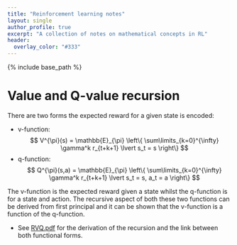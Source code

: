 ```yaml
---
title: "Reinforcement learning notes"
layout: single
author_profile: true
excerpt: "A collection of notes on mathematical concepts in RL"
header:
  overlay_color: "#333"
---
```


{% include base_path %}

<!-- KaTeX -->
<script src="https://cdn.mathjax.org/mathjax/latest/MathJax.js?config=TeX-AMS-MML_HTMLorMML" type="text/javascript"></script>

# Value and Q-value recursion

There are two forms the expected reward for a given state is encoded:

* v-function: $$  V^{\pi}(s) = \mathbb{E}_{\pi} \left\{ \sum\limits_{k=0}^{\infty} \gamma^k r_{t+k+1} \lvert  s_t = s \right\}  $$
* q-function: $$  Q^{\pi}(s,a) = \mathbb{E}_{\pi} \left\{ \sum\limits_{k=0}^{\infty} \gamma^k r_{t+k+1} \lvert  s_t = s, a_t = a \right\} $$

The v-function is the expected reward given a state whilst the q-function is for a state and action.
The recursive aspect of both these two functions can be derived from first principal and it can be shown that
the v-function is a function of the q-function.

* See [RVQ.pdf](/ml/docs/RQV.pdf) for the derivation of the recursion and the link between both functional forms.
